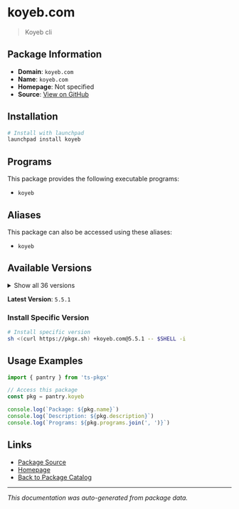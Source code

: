 # koyeb.com

> Koyeb cli

## Package Information

- **Domain**: `koyeb.com`
- **Name**: `koyeb.com`
- **Homepage**: Not specified
- **Source**: [View on GitHub](https://github.com/pkgxdev/pantry/tree/main/projects/koyeb.com/package.yml)

## Installation

```bash
# Install with launchpad
launchpad install koyeb
```

## Programs

This package provides the following executable programs:

- `koyeb`

## Aliases

This package can also be accessed using these aliases:

- `koyeb`

## Available Versions

<details>
<summary>Show all 36 versions</summary>

- `5.5.1`, `5.5.0`, `5.4.3`, `5.4.2`, `5.4.1`
- `5.4.0`, `5.3.2`, `5.3.1`, `5.3.0`, `5.2.0`
- `5.1.0`, `5.0.0`, `4.3.0`, `4.2.0`, `4.1.2`
- `4.0.0`, `3.12.0`, `3.11.0`, `3.10.0`, `3.9.0`
- `3.8.1`, `3.7.1`, `3.7.0`, `3.6.1`, `3.6.0`
- `3.5.2`, `3.5.1`, `3.4.0`, `3.3.2`, `3.3.1`
- `3.3.0`, `3.2.0`, `3.1.1`, `3.1.0`, `3.0.2`
- `3.0.1`

</details>

**Latest Version**: `5.5.1`

### Install Specific Version

```bash
# Install specific version
sh <(curl https://pkgx.sh) +koyeb.com@5.5.1 -- $SHELL -i
```

## Usage Examples

```typescript
import { pantry } from 'ts-pkgx'

// Access this package
const pkg = pantry.koyeb

console.log(`Package: ${pkg.name}`)
console.log(`Description: ${pkg.description}`)
console.log(`Programs: ${pkg.programs.join(', ')}`)
```

## Links

- [Package Source](https://github.com/pkgxdev/pantry/tree/main/projects/koyeb.com/package.yml)
- [Homepage](#)
- [Back to Package Catalog](../package-catalog.md)

---

*This documentation was auto-generated from package data.*
